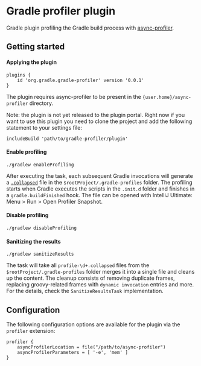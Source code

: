 # Gradle profiler plugin

Gradle plugin profiling the Gradle build process with [async-profiler](https://github.com/jvm-profiling-tools/async-profiler). 

## Getting started

#### Applying the plugin

    plugins {
        id 'org.gradle.gradle-profiler' version '0.0.1'
    }
  
The plugin requires async-profiler to be present in the `{user.home}/async-profiler` directory.
    
Note: the plugin is not yet released to the plugin portal.
Right now if you want to use this plugin you need to clone the project and add the following statement to your settings file:

    includeBuild 'path/to/gradle-profiler/plugin' 
    
#### Enable profiling

    ./gradlew enableProfiling

After executing the task, each subsequent Gradle invocations will generate a [`.collapsed`](https://github.com/brendangregg/FlameGraph) file in the `$rootProject/.gradle-profiles` folder.
The profiling starts when Gradle executes the scripts in the `.init.d` folder and finishes in a `gradle.buildFinished` hook. 
The file can be opened with IntelliJ Ultimate: Menu > Run > Open Profiler Snapshot.  

#### Disable profiling

    ./gradlew disableProfiling
    
#### Sanitizing the results

    ./gradlew sanitizeResults
    
The task will take all `profile-\d+.collapsed` files from the `$rootProject/.gradle-profiles` folder merges it into a single file and cleans up the content.
 The cleanup consists of removing duplicate frames, replacing groovy-related frames with `dynamic invocation` entries and more. 
 For the details, check the `SanitizeResultsTask` implementation.

## Configuration

The following configuration options are available for the plugin via the `profiler` extension:
```
profiler {
    asyncProfilerLocation = file("/path/to/async-profiler")
    asyncProfilerParameters = [ '-e', 'mem' ]
}
```